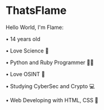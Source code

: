 # ThatsFlame

Hello World, I'm Flame: 

• 14 years old 

• Love Science 🧬

• Python and Ruby Programmer 🐍💎

• Love OSINT 🔎

• Studying CyberSec and Crypto 💻

• Web Developing with HTML, CSS 🔗
